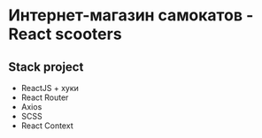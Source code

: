 # Интернет-магазин самокатов - React scooters

<h2>Stack project </h2>
<ul>   
<li>ReactJS + хуки</li>
<li>React Router</li>
<li>Axios</li>
<li>SCSS</li>
<li>React Context</li>
</ul>  